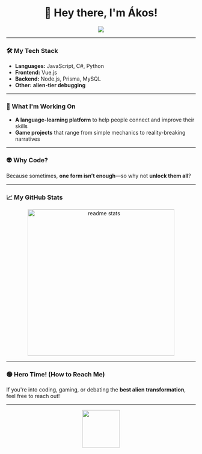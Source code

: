 <!-- GitHub README - TaborosiAkos -->

<h1 align="center">👋 Hey there, I'm Ákos!</h1>

<p align="center">
  <img src="https://readme-typing-svg.herokuapp.com?font=Orbitron&size=22&duration=3000&color=00FF00&center=true&vCenter=true&width=400&lines=%F0%9F%91%BD+It's+Hero+Time!;%F0%9F%92%BB+Full-Stack+Developer;%F0%9F%A4%96+AI+Enthusiast;%F0%9F%8C%8D+Always+Learning!">
</p>

---

### 🛠️ My Tech Stack  
- **Languages:** JavaScript, C#, Python  
- **Frontend:** Vue.js  
- **Backend:** Node.js, Prisma, MySQL  
- **Other:** **alien-tier debugging**  

---

### 🚀 What I'm Working On  
- **A language-learning platform** to help people connect and improve their skills  
- **Game projects** that range from simple mechanics to reality-breaking narratives  

---

### 👽 Why Code?  
Because sometimes, **one form isn’t enough**—so why not **unlock them all**?  

---

### 📈 My GitHub Stats  
<p align="center">
  
  <img width=390 src="https://github-readme-stats-salesp07.vercel.app/api?username=salesp07&count_private=true&show_icons=true&theme=react&rank_icon=github&border_radius=10" alt="readme stats" />
</p>

---

### 🟢 Hero Time! (How to Reach Me)  
If you're into coding, gaming, or debating the **best alien transformation**, feel free to reach out!  

---

<p align="center">
   <img src="https://media.giphy.com/media/5eLDrEaRGHegx2FeF2/giphy.gif" width="100"/>
</p>

